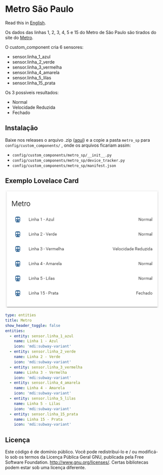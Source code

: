 # Metro São Paulo

Read this in [English](README.md).

Os dados das linhas 1, 2, 3, 4, 5 e 15 do Metro de São Paulo são tirados do site do [Metro](http://www.metro.sp.gov.br/).

O custom_component cria 6 sensores: 
* sensor.linha_1_azul
* sensor.linha_2_verde
* sensor.linha_3_vermelha
* sensor.linha_4_amarela
* sensor.linha_5_lilas
* sensor.linha_15_prata

Os 3 possiveis resultados:
* Normal
* Velocidade Reduzida
* Fechado

## Instalação
Baixe nos releases o arquivo .zip ([aqui](https://github.com/vitinhosessa/metro_sp/releases)) e a copie a pasta ``metro_sp`` para ``config/custom_components/`` , onde os arquivos ficariam assim:
* ``config/custom_components/metro_sp/__init__.py``
* ``config/custom_components/metro_sp/device_tracker.py``
* ``config/custom_components/metro_sp/manifest.json``

## Exemplo Lovelace Card

<img src="/images/lovelace-card-metro.png" alt="lovelace-card-metro" width="500px" align="center">

````yaml
type: entities
title: Metro
show_header_toggle: false
entities:
  - entity: sensor.linha_1_azul
    name: Linha 1 - Azul
    icon: 'mdi:subway-variant'
  - entity: sensor.linha_2_verde
    name: Linha 2 - Verde
    icon: 'mdi:subway-variant'
  - entity: sensor.linha_3_vermelha
    name: Linha 3 - Vermelha
    icon: 'mdi:subway-variant'
  - entity: sensor.linha_4_amarela
    name: Linha 4 - Amarela
    icon: 'mdi:subway-variant'
  - entity: sensor.linha_5_lilas
    name: Linha 5 - Lilas
    icon: 'mdi:subway-variant'
  - entity: sensor.linha_15_prata
    name: Linha 15 - Prata
    icon: 'mdi:subway-variant'
````


## Licença
Este código é de domínio público. Você pode redistribuí-lo e / ou modificá-lo sob os termos da Licença Pública Geral GNU, publicada pela Free Software Foundation. http://www.gnu.org/licenses/. Certas bibliotecas podem estar sob uma licença diferente.
